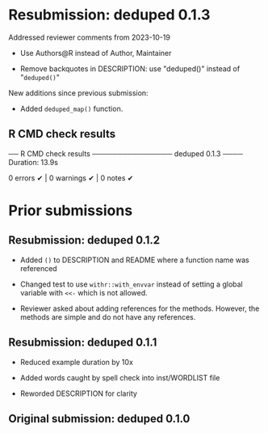 # Resubmission: deduped 0.1.3
Addressed reviewer comments from 2023-10-19
- Use Authors@R instead of Author, Maintainer

- Remove backquotes in DESCRIPTION: use "deduped()" instead of "`deduped()`"

New additions since previous submission:
- Added `deduped_map()` function.

## R CMD check results

── R CMD check results ──────────────── deduped 0.1.3 ────
Duration: 13.9s

0 errors ✔ | 0 warnings ✔ | 0 notes ✔

# Prior submissions

## Resubmission: deduped 0.1.2
- Added `()` to DESCRIPTION and
  README where a function name was referenced

- Changed test to use `withr::with_envvar` instead of
  setting a global variable with `<<-` which is not
  allowed.

- Reviewer asked about adding references
  for the methods. However, the methods are simple and
  do not have any references.
  
## Resubmission: deduped 0.1.1
- Reduced example duration by 10x

- Added words caught by spell check into inst/WORDLIST file

- Reworded DESCRIPTION for clarity

## Original submission: deduped 0.1.0
